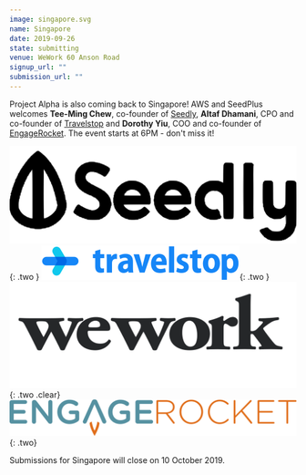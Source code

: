 ```yaml
---
image: singapore.svg
name: Singapore
date: 2019-09-26
state: submitting
venue: WeWork 60 Anson Road
signup_url: ""
submission_url: ""
---
```


Project Alpha is also coming back to Singapore! AWS and SeedPlus welcomes **Tee-Ming Chew**, co-founder of [Seedly](https://seedly.sg), **Altaf Dhamani**, CPO and co-founder of [Travelstop](https://travelstop.com) and **Dorothy Yiu**, COO and co-founder of [EngageRocket](https://www.engagerocket.co). The event starts at 6PM - don't miss it!

[![Seedly](/assets/logo-seedly.svg)](https://seedly.sg){: .two }
[![Travelstop](/assets/logo-travelstop.svg)](https://travelstop.com){: .two }
[![WeWork](/assets/wordmark-wework.svg)](https://www.wework.com/en-GB/buildings/60-anson-rd--singapore){: .two .clear}
[![EngageRocket](/assets/logo-engagerocket.svg)](https://www.engagerocket.co){: .two}

Submissions for Singapore will close on 10 October 2019.
